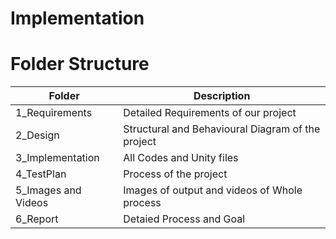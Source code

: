 # Implementation
# Folder Structure
| Folder | Description |
|--------|-------------|
|1_Requirements| Detailed Requirements of our project |
| 2_Design | Structural and Behavioural Diagram of the project |
| 3_Implementation | All Codes and Unity files |
| 4_TestPlan | Process of the project |
| 5_Images and Videos | Images of output and videos of Whole process |
| 6_Report | Detaied Process and Goal |
